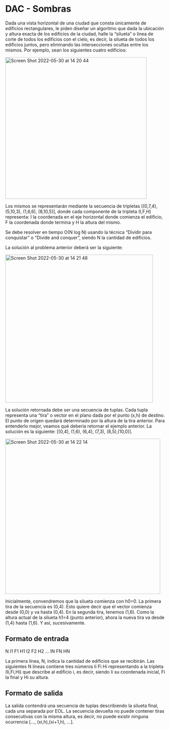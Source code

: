 # DAC - Sombras
Dada una vista horizontal de una ciudad que consta únicamente de edificios rectangulares, le piden diseñar un algoritmo que dada la ubicación y altura exacta de los edificios de la ciudad, halle la “silueta” o línea de corte de todos los edificios con el cielo, es decir, la silueta de todos los edificios juntos, pero eliminando las intersecciones ocultas entre los mismos. Por ejemplo, sean los siguientes cuatro edificios:

<img width="445" alt="Screen Shot 2022-05-30 at 14 20 44" src="https://user-images.githubusercontent.com/35345672/171037711-d4907ec8-c926-44e9-bded-c26f5a4787bd.png">

Los mismos se representarán mediante la secuencia de tripletas [(0,7,4), (5,10,3), (1,6,6), (8,10,5)], donde cada componente de la tripleta (I,F,H) representa: I la coordenada en el eje horizontal donde comienza el edificio, F la coordenada donde termina y H la altura del mismo.

Se debe resolver en tiempo O(N log N) usando la técnica “Dividir para conquistar” o “Divide and conquer”, siendo N la cantidad de edificios.

La solución al problema anterior deberá ser la siguiente:

<img width="465" alt="Screen Shot 2022-05-30 at 14 21 48" src="https://user-images.githubusercontent.com/35345672/171037820-bb2d9148-365a-4594-af79-698bd167ebd0.png">

La solución retornada debe ser una secuencia de tuplas. Cada tupla representa una “tira” o vector en el plano dada por el punto (x,h) de destino. El punto de origen quedará determinado por la altura de la tira anterior. Para entenderlo mejor, veamos qué debería retornar el ejemplo anterior. La solución es la siguiente: [(0,4), (1,6), (6,4), (7,3), (8,5),(10,0)].

<img width="488" alt="Screen Shot 2022-05-30 at 14 22 14" src="https://user-images.githubusercontent.com/35345672/171037873-f2543df2-c20d-48d3-a795-031664526a0e.png">

Inicialmente, convendremos que la silueta comienza con h0=0. La primera tira de la secuencia es (0,4). Esto quiere decir que el vector comienza desde (0,0) y va hasta (0,4). En la segunda tira, tenemos (1,6). Como la altura actual de la silueta h1=4 (punto anterior), ahora la nueva tira va desde (1,4) hasta (1,6). Y así, sucesivamente.

## Formato de entrada
N
I1 F1 H1
I2 F2 H2
…
IN FN HN

La primera línea, N, indica la cantidad de edificios que se recibirán. Las siguientes N líneas contiene tres números Ii Fi Hi representando a la tripleta (Ii,Fi,Hi) que describe al edificio i, es decir, siendo Ii su coordenada inicial, Fi la final y Hi su altura.

## Formato de salida
La salida contendrá una secuencia de tuplas describiendo la silueta final, cada una separada por EOL.
La secuencia devuelta no puede contener tiras consecutivas con la misma altura, es decir, no puede existir ninguna ocurrencia […, (xi,h),(xi+1,h), …].
